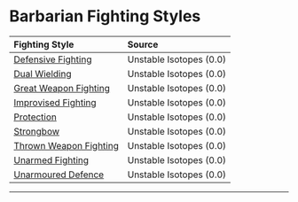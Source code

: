 # Barbarian Fighting Styles

| Fighting Style              | Source                  |
|:----------------------------|:------------------------|
| [Defensive Fighting][1]     | Unstable Isotopes (0.0) |
| [Dual Wielding][2]          | Unstable Isotopes (0.0) |
| [Great Weapon Fighting][3]  | Unstable Isotopes (0.0) |
| [Improvised Fighting][4]    | Unstable Isotopes (0.0) |
| [Protection][5]             | Unstable Isotopes (0.0) |
| [Strongbow][6]              | Unstable Isotopes (0.0) |
| [Thrown Weapon Fighting][7] | Unstable Isotopes (0.0) |
| [Unarmed Fighting][8]       | Unstable Isotopes (0.0) |
| [Unarmoured Defence][9]     | Unstable Isotopes (0.0) |

---

<!-- References. -->

<!-- External references. -->
[1]: ../../Fighting%20Styles/Defensive%20Fighting.md
[2]: ../../Fighting%20Styles/Dual%20Wielding.md
[3]: ../../Fighting%20Styles/Great%20Weapon%20Fighting.md
[4]: ../../Fighting%20Styles/Improvised%20Fighting.md
[5]: ../../Fighting%20Styles/Protection.md
[6]: ../../Fighting%20Styles/Strongbow.md
[7]: ../../Fighting%20Styles/Thrown%20Weapon%20Fighting.md
[8]: ../../Fighting%20Styles/Unarmed%20Fighting.md
[9]: ../../Fighting%20Styles/Unarmoured%20Defence.md

<!----------------->
